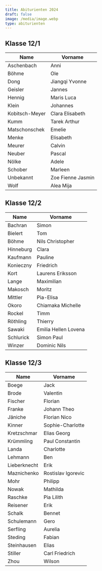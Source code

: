 ```yaml
---
title: Abiturienten 2024
draft: false
image: /media/image.webp
type: abiturienten
---
```

## Klasse 12/1

|Name|Vorname|
|---|---|
|Aschenbach|Anni|
|Böhme|Ole|
|Dong|Jiangqi Yvonne|
|Geisler|Jannes|
|Hennig|Maris Luca|
|Klein|Johannes|
|Kobitsch-Meyer|Clara Elisabeth|
|Kumm|Tarek Arthur|
|Matschonschek|Emelie|
|Menke|Elisabeth|
|Meurer|Calvin|
|Neuber|Pascal|
|Nölke|Adele|
|Schober|Marleen|
|Unbekannt|Zoe Fienne Jasmin|
|Wolf|Alea Mija|

## Klasse 12/2

|Name|Vorname|
|---|---|
|Bachran|Simon|
|Bielert|Tom|
|Böhme|Nils Christopher|
|Hinneburg|Clara|
|Kaufmann|Pauline|
|Konieczny|Friedrich|
|Kort|Laurens Eriksson|
|Lange|Maximilian|
|Makosch|Moritz|
|Mittler|Pia-Elisa|
|Okoro|Chiamaka Michelle|
|Rockel|Timm|
|Röthling|Thierry|
|Sawaki|Emilia Hellen Lovena|
|Schlurick|Simon Paul|
|Winzer|Dominic Nils|

## Klasse 12/3

|Name|Vorname|
|---|---|
|Boege|Jack|
|Brode|Valentin|
|Fischer|Florian|
|Franke|Johann Theo|
|Jäniche|Florian Nico|
|Kinner|Sophie-Charlotte|
|Kretzschmar|Elias Georg|
|Krümmling|Paul Constantin|
|Landa|Charlotte|
|Lehmann|Ben|
|Lieberknecht|Erik|
|Maznichenko|Rostislav Igorevic|
|Mohr|Philipp|
|Nowak|Mathilda|
|Raschke|Pia Lilith|
|Reisener|Erik|
|Schalk|Bennet|
|Schulemann|Gero|
|Serfling|Aurelia|
|Steding|Fabian|
|Steinhausen|Elias|
|Stiller|Carl Friedrich|
|Zhou|Wilson|




